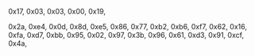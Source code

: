 0x17, 0x03, 0x03, 0x00, 0x19,

0x2a, 0xe4, 0x0d, 0x8d, 0xe5, 0x86, 0x77, 0xb2, 0xb6, 0xf7,
0x62, 0x16, 0xfa, 0xd7, 0xbb, 0x95, 0x02, 0x97, 0x3b, 0x96,
0x61, 0xd3, 0x91, 0xcf, 0x4a,